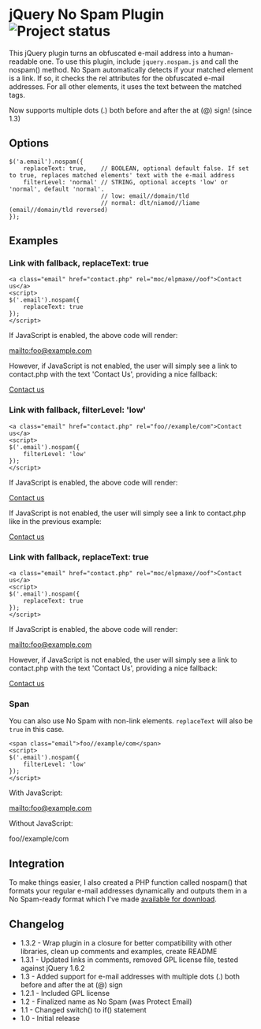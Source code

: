 # jQuery No Spam Plugin ![Project status](http://stillmaintained.com/mikebranski/jquery-nospam.png)

This jQuery plugin turns an obfuscated e-mail address into a human-readable one. To use this plugin, include `jquery.nospam.js` and call the nospam() method. No Spam automatically detects if your matched element is a link. If so, it checks the rel attributes for the obfuscated e-mail addresses. For all other elements, it uses the text between the matched tags.

Now supports multiple dots (.) both before and after the at (@) sign! (since 1.3)

## Options

    $('a.email').nospam({
        replaceText: true,    // BOOLEAN, optional default false. If set to true, replaces matched elements' text with the e-mail address
        filterLevel: 'normal' // STRING, optional accepts 'low' or 'normal', default 'normal'.
                              // low: email//domain/tld
                              // normal: dlt/niamod//liame (email//domain/tld reversed)
    });

## Examples

### Link with fallback, replaceText: true
    <a class="email" href="contact.php" rel="moc/elpmaxe//oof">Contact us</a>
    <script>
    $('.email').nospam({
        replaceText: true
    });
    </script>

If JavaScript is enabled, the above code will render:

<mailto:foo@example.com>

However, if JavaScript is not enabled, the user will simply see a link to contact.php with the text 'Contact Us', providing a nice fallback:

[Contact us](contact.php)

### Link with fallback, filterLevel: 'low'
    <a class="email" href="contact.php" rel="foo//example/com">Contact us</a>
    <script>
    $('.email').nospam({
        filterLevel: 'low'
    });
    </script>

If JavaScript is enabled, the above code will render:

[Contact us](mailto:foo@example.com)

If JavaScript is not enabled, the user will simply see a link to contact.php like in the previous example:

[Contact us](contact.php)


### Link with fallback, replaceText: true
    <a class="email" href="contact.php" rel="moc/elpmaxe//oof">Contact us</a>
    <script>
    $('.email').nospam({
        replaceText: true
    });
    </script>

If JavaScript is enabled, the above code will render:

<mailto:foo@example.com>

However, if JavaScript is not enabled, the user will simply see a link to contact.php with the text 'Contact Us', providing a nice fallback:

[Contact us](contact.php)

### Span

You can also use No Spam with non-link elements. `replaceText` will also be `true` in this case.

    <span class="email">foo//example/com</span>
    <script>
    $('.email').nospam({
        filterLevel: 'low'
    });
    </script>

With JavaScript:

<mailto:foo@example.com>

Without JavaScript:

foo//example/com

## Integration

To make things easier, I also created a PHP function called nospam() that formats your regular e-mail addresses dynamically and outputs them in a No Spam-ready format which I've made [available for download](https://github.com/mikebranski/jquery-nospam/blob/master/nospam.php).

## Changelog
* 1.3.2 - Wrap plugin in a closure for better compatibility with other libraries, clean up comments and examples, create README
* 1.3.1 - Updated links in comments, removed GPL license file, tested against jQuery 1.6.2
* 1.3   - Added support for e-mail addresses with multiple dots (.) both before and after the at (@) sign
* 1.2.1 - Included GPL license
* 1.2   - Finalized name as No Spam (was Protect Email)
* 1.1   - Changed switch() to if() statement
* 1.0   - Initial release
